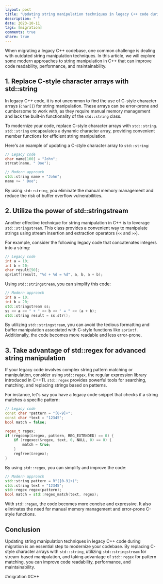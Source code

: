 ```yaml
---
layout: post
title: "Updating string manipulation techniques in legacy C++ code during migration"
description: " "
date: 2023-10-11
tags: [migration]
comments: true
share: true
---
```


When migrating a legacy C++ codebase, one common challenge is dealing with outdated string manipulation techniques. In this article, we will explore some modern approaches to string manipulation in C++ that can improve code readability, performance, and maintainability.

## 1. Replace C-style character arrays with std::string

In legacy C++ code, it is not uncommon to find the use of C-style character arrays (`char[]`) for string manipulation. These arrays can be error-prone and cumbersome to work with, as they require manual memory management and lack the built-in functionality of the `std::string` class.

To modernize your code, replace C-style character arrays with `std::string`. `std::string` encapsulates a dynamic character array, providing convenient member functions for efficient string manipulation.

Here's an example of updating a C-style character array to `std::string`:

```cpp
// Legacy code
char name[100] = "John";
strcat(name, " Doe");

// Modern approach
std::string name = "John";
name += " Doe";
```

By using `std::string`, you eliminate the manual memory management and reduce the risk of buffer overflow vulnerabilities.

## 2. Utilize the power of std::stringstream

Another effective technique for string manipulation in C++ is to leverage `std::stringstream`. This class provides a convenient way to manipulate strings using stream insertion and extraction operators (`<<` and `>>`).

For example, consider the following legacy code that concatenates integers into a string:

```cpp
// Legacy code
int a = 10;
int b = 20;
char result[50];
sprintf(result, "%d + %d = %d", a, b, a + b);
```

Using `std::stringstream`, you can simplify this code:

```cpp
// Modern approach
int a = 10;
int b = 20;
std::stringstream ss;
ss << a << " + " << b << " = " << (a + b);
std::string result = ss.str();
```

By utilizing `std::stringstream`, you can avoid the tedious formatting and buffer manipulation associated with C-style functions like `sprintf`. Additionally, the code becomes more readable and less error-prone.

## 3. Take advantage of std::regex for advanced string manipulation

If your legacy code involves complex string pattern matching or manipulation, consider using `std::regex`, the regular expression library introduced in C++11. `std::regex` provides powerful tools for searching, matching, and replacing strings based on patterns.

For instance, let's say you have a legacy code snippet that checks if a string matches a specific pattern:

```cpp
// Legacy code
const char *pattern = "[0-9]+";
const char *text = "12345";
bool match = false;

regex_t regex;
if (regcomp(&regex, pattern, REG_EXTENDED) == 0) {
    if (regexec(&regex, text, 0, NULL, 0) == 0) {
        match = true;
    }
    regfree(&regex);
}
```

By using `std::regex`, you can simplify and improve the code:

```cpp
// Modern approach
std::string pattern = R"([0-9]+)";
std::string text = "12345";
std::regex regex(pattern);
bool match = std::regex_match(text, regex);
```

With `std::regex`, the code becomes more concise and expressive. It also eliminates the need for manual memory management and error-prone C-style functions.

## Conclusion

Updating string manipulation techniques in legacy C++ code during migration is an essential step to modernize your codebase. By replacing C-style character arrays with `std::string`, utilizing `std::stringstream` for stream-based manipulation, and taking advantage of `std::regex` for pattern matching, you can improve code readability, performance, and maintainability.

#migration #C++